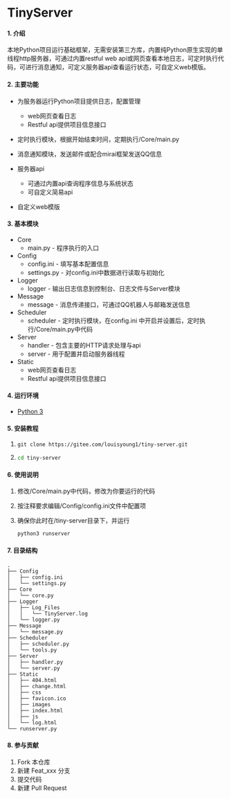 # TinyServer

#### 1. 介绍
​		本地Python项目运行基础框架，无需安装第三方库，内置纯Python原生实现的单线程http服务器，可通过内置restful web api或网页查看本地日志，可定时执行代码，可进行消息通知，可定义服务器api查看运行状态，可自定义web模版。

#### 2. 主要功能
- 为服务器运行Python项目提供日志，配置管理
  - web网页查看日志
  - Restful api提供项目信息接口

- 定时执行模块，根据开始结束时间，定期执行/Core/main.py
- 消息通知模块，发送邮件或配合mirai框架发送QQ信息
- 服务器api
  - 可通过内置api查询程序信息与系统状态
  - 可自定义简易api
- 自定义web模版

#### 3. 基本模块

- Core
  - main.py - 程序执行的入口
- Config
  - config.ini - 填写基本配置信息
  - settings.py - 对config.ini中数据进行读取与初始化
- Logger
  - logger - 输出日志信息到控制台、日志文件与Server模块
- Message
  - message - 消息传递接口，可通过QQ机器人与邮箱发送信息
- Scheduler
  - scheduler - 定时执行模块，在config.ini 中开启并设置后，定时执行/Core/main.py中代码
- Server
  - handler - 包含主要的HTTP请求处理与api
  - server - 用于配置并启动服务器线程
- Static
  - web网页查看日志
  - Restful api提供项目信息接口

#### 4. 运行环境

- [Python 3](https://www.python.org/)

#### 5. 安装教程

1. ```shell
   git clone https://gitee.com/louisyoung1/tiny-server.git
   ```

2. ```sh
   cd tiny-server
   ```

#### 6. 使用说明

1. 修改/Core/main.py中代码，修改为你要运行的代码

2. 按注释要求编辑/Config/config.ini文件中配置项

3. 确保你此时在/tiny-server目录下，并运行

   ```sh
   python3 runserver
   ```

#### 7. 目录结构

```shell
.
├── Config
│   ├── config.ini
│   └── settings.py
├── Core
│   └── core.py
├── Logger
│   ├── Log_Files
│   │   └── TinyServer.log
│   └── logger.py
├── Message
│   └── message.py
├── Scheduler
│   ├── scheduler.py
│   └── tools.py
├── Server
│   ├── handler.py
│   └── server.py
├── Static
│   ├── 404.html
│   ├── change.html
│   ├── css
│   ├── favicon.ico
│   ├── images
│   ├── index.html
│   ├── js
│   └── log.html
└── runserver.py
```



#### 8. 参与贡献

1.  Fork 本仓库
2.  新建 Feat_xxx 分支
3.  提交代码
4.  新建 Pull Request
